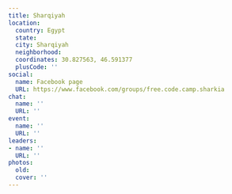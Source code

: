 ```yaml
---
title: Sharqiyah
location:
  country: Egypt
  state: 
  city: Sharqiyah
  neighborhood: 
  coordinates: 30.827563, 46.591377
  plusCode: ''
social:
  name: Facebook page
  URL: https://www.facebook.com/groups/free.code.camp.sharkia
chat:
  name: ''
  URL: ''
event:
  name: ''
  URL: ''
leaders:
- name: ''
  URL: ''
photos:
  old: 
  cover: ''
---
```

